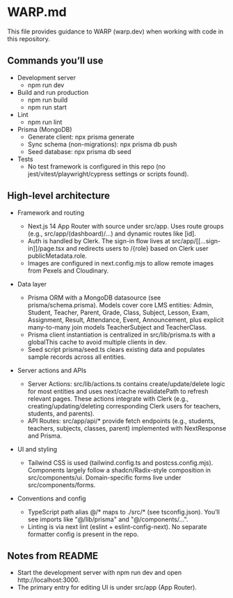 # WARP.md

This file provides guidance to WARP (warp.dev) when working with code in this repository.

## Commands you’ll use

- Development server
  - npm run dev
- Build and run production
  - npm run build
  - npm run start
- Lint
  - npm run lint
- Prisma (MongoDB)
  - Generate client: npx prisma generate
  - Sync schema (non-migrations): npx prisma db push
  - Seed database: npx prisma db seed
- Tests
  - No test framework is configured in this repo (no jest/vitest/playwright/cypress settings or scripts found).

## High-level architecture

- Framework and routing
  - Next.js 14 App Router with source under src/app. Uses route groups (e.g., src/app/(dashboard)/...) and dynamic routes like [id].
  - Auth is handled by Clerk. The sign-in flow lives at src/app/[[...sign-in]]/page.tsx and redirects users to /{role} based on Clerk user publicMetadata.role.
  - Images are configured in next.config.mjs to allow remote images from Pexels and Cloudinary.

- Data layer
  - Prisma ORM with a MongoDB datasource (see prisma/schema.prisma). Models cover core LMS entities: Admin, Student, Teacher, Parent, Grade, Class, Subject, Lesson, Exam, Assignment, Result, Attendance, Event, Announcement, plus explicit many-to-many join models TeacherSubject and TeacherClass.
  - Prisma client instantiation is centralized in src/lib/prisma.ts with a globalThis cache to avoid multiple clients in dev.
  - Seed script prisma/seed.ts clears existing data and populates sample records across all entities.

- Server actions and APIs
  - Server Actions: src/lib/actions.ts contains create/update/delete logic for most entities and uses next/cache revalidatePath to refresh relevant pages. These actions integrate with Clerk (e.g., creating/updating/deleting corresponding Clerk users for teachers, students, and parents).
  - API Routes: src/app/api/* provide fetch endpoints (e.g., students, teachers, subjects, classes, parent) implemented with NextResponse and Prisma.

- UI and styling
  - Tailwind CSS is used (tailwind.config.ts and postcss.config.mjs). Components largely follow a shadcn/Radix-style composition in src/components/ui. Domain-specific forms live under src/components/forms.

- Conventions and config
  - TypeScript path alias @/* maps to ./src/* (see tsconfig.json). You’ll see imports like "@/lib/prisma" and "@/components/...".
  - Linting is via next lint (eslint + eslint-config-next). No separate formatter config is present in the repo.

## Notes from README

- Start the development server with npm run dev and open http://localhost:3000.
- The primary entry for editing UI is under src/app (App Router).
